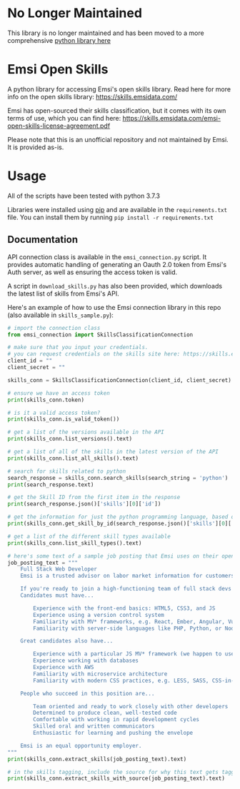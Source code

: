 # No Longer Maintained
This library is no longer maintained and has been moved to a more comprehensive [python library here](https://github.com/calebjcourtney/EmsiApiPy)

# Emsi Open Skills
A python library for accessing Emsi's open skills library. Read here for more info on the open skills library: https://skills.emsidata.com/

Emsi has open-sourced their skills classification, but it comes with its own terms of use, which you can find here: https://skills.emsidata.com/emsi-open-skills-license-agreement.pdf

Please note that this is an unofficial repository and not maintained by Emsi. It is provided as-is.

# Usage
All of the scripts have been tested with python 3.7.3

Libraries were installed using [pip](https://pypi.org/project/pip/) and are available in the `requirements.txt` file. You can install them by running `pip install -r requirements.txt`

## Documentation
API connection class is available in the `emsi_connection.py` script. It provides automatic handling of generating an Oauth 2.0 token from Emsi's Auth server, as well as ensuring the access token is valid.

A script in `download_skills.py` has also been provided, which downloads the latest list of skills from Emsi's API.

Here's an example of how to use the Emsi connection library in this repo (also available in `skills_sample.py`):
```python
# import the connection class
from emsi_connection import SkillsClassificationConnection

# make sure that you input your credentials.
# you can request credentials on the skills site here: https://skills.emsidata.com/access
client_id = ""
client_secret = ""

skills_conn = SkillsClassificationConnection(client_id, client_secret)

# ensure we have an access token
print(skills_conn.token)

# is it a valid access token?
print(skills_conn.is_valid_token())

# get a list of the versions available in the API
print(skills_conn.list_versions().text)

# get a list of all of the skills in the latest version of the API
print(skills_conn.list_all_skills().text)

# search for skills related to python
search_response = skills_conn.search_skills(search_string = 'python')
print(search_response.text)

# get the Skill ID from the first item in the response
print(search_response.json()['skills'][0]['id'])

# get the information for just the python programming language, based on its ID
print(skills_conn.get_skill_by_id(search_response.json()['skills'][0]['id']).text)

# get a list of the different skill types available
print(skills_conn.list_skill_types().text)

# here's some text of a sample job posting that Emsi uses on their open skills site
job_posting_text = """
    Full Stack Web Developer
    Emsi is a trusted advisor on labor market information for customers across a wide array of markets. We build SaaS products that combine many different kinds of workforce data to accurately inform our clients' decisions about college course offerings, hiring, site selection, economic development, and much more. We need an experienced developer to join us in producing premier software tools for understanding labor market data.

    If you're ready to join a high-functioning team of full stack devs working closely with product managers, data engineers, and designers to create interfaces and visualizations that make nuanced data intelligible, we'd love to hear from you.
    Candidates must have...

        Experience with the front-end basics: HTML5, CSS3, and JS
        Experience using a version control system
        Familiarity with MV* frameworks, e.g. React, Ember, Angular, Vue
        Familiarity with server-side languages like PHP, Python, or Node

    Great candidates also have...

        Experience with a particular JS MV* framework (we happen to use React)
        Experience working with databases
        Experience with AWS
        Familiarity with microservice architecture
        Familiarity with modern CSS practices, e.g. LESS, SASS, CSS-in-JS

    People who succeed in this position are...

        Team oriented and ready to work closely with other developers
        Determined to produce clean, well-tested code
        Comfortable with working in rapid development cycles
        Skilled oral and written communicators
        Enthusiastic for learning and pushing the envelope

    Emsi is an equal opportunity employer.
"""
print(skills_conn.extract_skills(job_posting_text).text)

# in the skills tagging, include the source for why this text gets tagged
print(skills_conn.extract_skills_with_source(job_posting_text).text)
```
